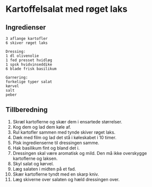 # Kartoffelsalat med røget laks #

## Ingredienser ##
```
3 aflange kartofler
6 skiver røget laks

Dressing:
1 dl olivenolie
1 fed presset hvidløg
1 spsk hvidvinseddike
6 blade frisk basilikum

Garnering:
forkelige typer salat
kørvel
salt
peber
```

## Tillberedning ##
1. Skræl kartoflerne og skær dem i ensartede størrelser.
2. Kog dem og lad dem køle af.
3. Rul kartofler sammen med tynde skiver røget laks.
4. Dæk med film og lad det stå i køleskabet i 10 timer. 
5. Pisk ingredienserne til dressingen samme.
6. Hak basilikum fint og bland det i.
7. Dressingen skal være aromatisk og mild. Den må ikke overskygge kartoflerne og laksen. 
8. Skyl salat og kørvel.
9. Læg salaten i midten på et fad.
10. Skær kartoflerne tyndt med en skarp kniv.
11. Læg skiverne over salaten og hæld dressingen over.


